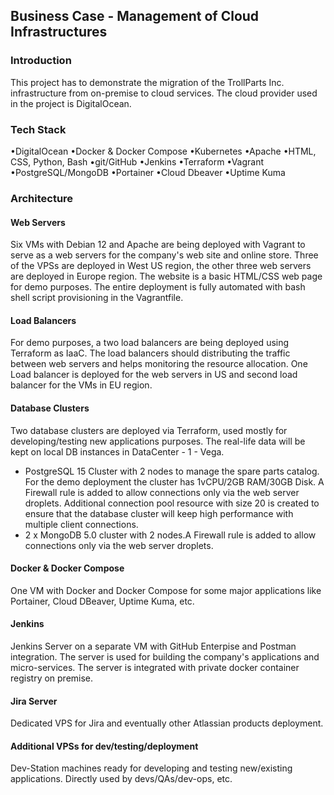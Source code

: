 ## Business Case - Management of Cloud Infrastructures

### Introduction
This project has to demonstrate the migration of the TrollParts Inc. infrastructure from on-premise to cloud services. The cloud provider used in the project is DigitalOcean.

### Tech Stack
•DigitalOcean
•Docker & Docker Compose
•Kubernetes
•Apache
•HTML, CSS, Python, Bash
•git/GitHub
•Jenkins
•Terraform
•Vagrant
•PostgreSQL/MongoDB
•Portainer
•Cloud Dbeaver
•Uptime Kuma

### Architecture
#### Web Servers
Six VMs with Debian 12 and Apache are being deployed with Vagrant to serve as a web servers for the company's web site and online store. Three of the VPSs are deployed in West US region, the other three web servers are deployed in Europe region. The website is a basic HTML/CSS web page for demo purposes. The entire deployment is fully automated with bash shell script provisioning in the Vagrantfile.
#### Load Balancers
For demo purposes, a two load balancers are being deployed using Terraform as IaaC. The load balancers should distributing the traffic between web servers and helps monitoring the resource allocation. One Load balancer is deployed for the web servers in US and second load balancer for the VMs in EU region. 
#### Database Clusters
Two database clusters are deployed via Terraform, used mostly for developing/testing new applications purposes. The real-life data will be kept on local DB instances in DataCenter - 1 - Vega. 

* PostgreSQL 15 Cluster with 2 nodes to manage the spare parts catalog. For the demo deployment the cluster has 1vCPU/2GB RAM/30GB Disk. A Firewall rule is added to allow connections only via the web server droplets. Additional connection pool resource with size 20 is created to ensure that the database cluster will keep high performance with multiple client connections. 
* 2 x MongoDB 5.0 cluster with 2 nodes.A Firewall rule is added to allow connections only via the web server droplets. 
#### Docker & Docker Compose
One VM with Docker and Docker Compose for some major applications like Portainer, Cloud DBeaver, Uptime Kuma, etc.
#### Jenkins
Jenkins Server on a separate VM with GitHub Enterpise and Postman integration. The server is used for building the company's applications and micro-services. The server is integrated with private docker container registry on premise. 







#### Jira Server
Dedicated VPS for Jira and eventually other Atlassian products deployment.



#### Additional VPSs for dev/testing/deployment
Dev-Station machines ready for developing and testing new/existing applications. Directly used by devs/QAs/dev-ops, etc. 